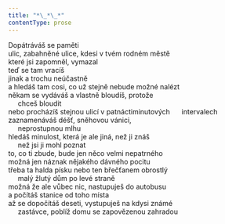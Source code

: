 ```yaml
---
title: "*\_*\_*"
contentType: prose
---
```


Dopátráváš se paměti  
ulic, zabahněné ulice, kdesi v tvém rodném městě  
které jsi zapomněl, vymazal  
teď se tam vracíš  
jinak a trochu neúčastně  
a hledáš tam cosi, co už stejně nebude možné nalézt  
někam se vydáváš a vlastně bloudíš, protože  
     chceš bloudit  
nebo procházíš stejnou ulicí v patnáctiminutových      intervalech  
zaznamenáváš déšť, sněhovou vánici,  
     neprostupnou mlhu  
hledáš minulost, která je ale jiná, než ji znáš  
     než jsi ji mohl poznat  
to, co ti zbude, bude jen něco velmi nepatrného  
možná jen náznak nějakého dávného pocitu  
třeba ta halda písku nebo ten břečťanem obrostlý  
     malý žlutý dům po levé straně  
možná že ale vůbec nic, nastupuješ do autobusu  
a počítáš stanice od toho místa  
až se dopočítáš deseti, vystupuješ na kdysi známé  
     zastávce, poblíž domu se zapovězenou zahradou
